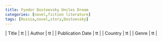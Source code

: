 ```yaml
---
title: Fyodor Dostoevsky Uncles Dream
categories: [novel,fiction literature]
tags: [Russia,novel,story,Dostoevsky]
---
```

        
| Title | tt |
| Author | tt  |
| Publication Date | tt   |
| Country | tt |
| Genre | tt  |
        